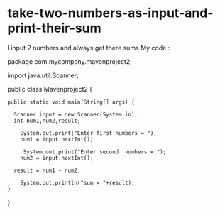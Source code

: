 # take-two-numbers-as-input-and-print-their-sum
I input 2 numbers and always get there sums
My code :

package com.mycompany.mavenproject2;

import java.util.Scanner;

public class Mavenproject2 {

    public static void main(String[] args) {
        
      Scanner input = new Scanner(System.in);  
      int num1,num2,result;
      
        System.out.print("Enter first numbers = ");
        num1 = input.nextInt();
      
         System.out.print("Enter second  numbers = ");
        num2 = input.nextInt();
        
      result = num1 + num2;
      
        System.out.println("sum = "+result);    
    }
}
